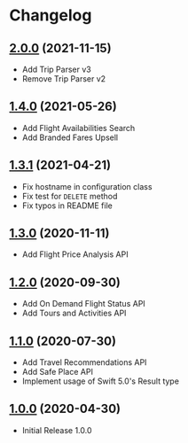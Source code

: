 # Changelog

## [2.0.0](https://github.com/amadeus4dev/amadeus-ios/tree/2.0.0) (2021-11-15)

- Add Trip Parser v3
- Remove Trip Parser v2

## [1.4.0](https://github.com/amadeus4dev/amadeus-ios/tree/1.4.0) (2021-05-26)

- Add Flight Availabilities Search
- Add Branded Fares Upsell

## [1.3.1](https://github.com/amadeus4dev/amadeus-ios/tree/1.3.1) (2021-04-21)

- Fix hostname in configuration class
- Fix test for `DELETE` method
- Fix typos in README file

## [1.3.0](https://github.com/amadeus4dev/amadeus-ios/tree/1.3.0) (2020-11-11)

- Add Flight Price Analysis API

## [1.2.0](https://github.com/amadeus4dev/amadeus-ios/tree/1.2.0) (2020-09-30)

- Add On Demand Flight Status API
- Add Tours and Activities API

## [1.1.0](https://github.com/amadeus4dev/amadeus-ios/tree/1.1.0) (2020-07-30)

- Add Travel Recommendations API
- Add Safe Place API
- Implement usage of Swift 5.0's Result type

## [1.0.0](https://github.com/amadeus4dev/amadeus-ios/tree/1.0.0) (2020-04-30)

- Initial Release 1.0.0
